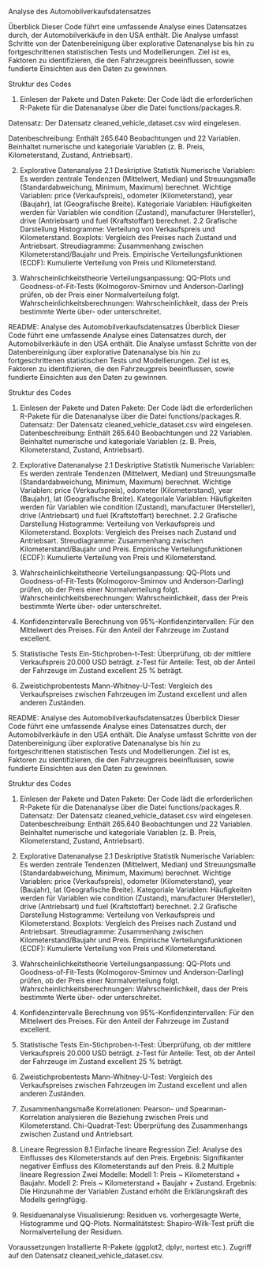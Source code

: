 Analyse des Automobilverkaufsdatensatzes

Überblick
Dieser Code führt eine umfassende Analyse eines Datensatzes durch, der Automobilverkäufe in den USA enthält. Die Analyse umfasst Schritte von der Datenbereinigung über explorative Datenanalyse bis hin zu fortgeschrittenen statistischen Tests und Modellierungen. Ziel ist es, Faktoren zu identifizieren, die den Fahrzeugpreis beeinflussen, sowie fundierte Einsichten aus den Daten zu gewinnen.

Struktur des Codes
1. Einlesen der Pakete und Daten
Pakete: Der Code lädt die erforderlichen R-Pakete für die Datenanalyse über die Datei functions/packages.R.

Datensatz: Der Datensatz cleaned_vehicle_dataset.csv wird eingelesen.

Datenbeschreibung:
Enthält 265.640 Beobachtungen und 22 Variablen.
Beinhaltet numerische und kategoriale Variablen (z. B. Preis, Kilometerstand, Zustand, Antriebsart).

2. Explorative Datenanalyse
2.1 Deskriptive Statistik
Numerische Variablen: Es werden zentrale Tendenzen (Mittelwert, Median) und Streuungsmaße (Standardabweichung, Minimum, Maximum) berechnet.
Wichtige Variablen: price (Verkaufspreis), odometer (Kilometerstand), year (Baujahr), lat (Geografische Breite).
Kategoriale Variablen: Häufigkeiten werden für Variablen wie condition (Zustand), manufacturer (Hersteller), drive (Antriebsart) und fuel (Kraftstoffart) berechnet.
2.2 Grafische Darstellung
Histogramme:
Verteilung von Verkaufspreis und Kilometerstand.
Boxplots:
Vergleich des Preises nach Zustand und Antriebsart.
Streudiagramme:
Zusammenhang zwischen Kilometerstand/Baujahr und Preis.
Empirische Verteilungsfunktionen (ECDF):
Kumulierte Verteilung von Preis und Kilometerstand.

3. Wahrscheinlichkeitstheorie
Verteilungsanpassung:
QQ-Plots und Goodness-of-Fit-Tests (Kolmogorov-Smirnov und Anderson-Darling) prüfen, ob der Preis einer Normalverteilung folgt.
Wahrscheinlichkeitsberechnungen:
Wahrscheinlichkeit, dass der Preis bestimmte Werte über- oder unterschreitet.


README: Analyse des Automobilverkaufsdatensatzes
Überblick
Dieser Code führt eine umfassende Analyse eines Datensatzes durch, der Automobilverkäufe in den USA enthält. Die Analyse umfasst Schritte von der Datenbereinigung über explorative Datenanalyse bis hin zu fortgeschrittenen statistischen Tests und Modellierungen. Ziel ist es, Faktoren zu identifizieren, die den Fahrzeugpreis beeinflussen, sowie fundierte Einsichten aus den Daten zu gewinnen.

Struktur des Codes
1. Einlesen der Pakete und Daten
Pakete: Der Code lädt die erforderlichen R-Pakete für die Datenanalyse über die Datei functions/packages.R.
Datensatz: Der Datensatz cleaned_vehicle_dataset.csv wird eingelesen.
Datenbeschreibung:
Enthält 265.640 Beobachtungen und 22 Variablen.
Beinhaltet numerische und kategoriale Variablen (z. B. Preis, Kilometerstand, Zustand, Antriebsart).

2. Explorative Datenanalyse
2.1 Deskriptive Statistik
Numerische Variablen: Es werden zentrale Tendenzen (Mittelwert, Median) und Streuungsmaße (Standardabweichung, Minimum, Maximum) berechnet.
Wichtige Variablen: price (Verkaufspreis), odometer (Kilometerstand), year (Baujahr), lat (Geografische Breite).
Kategoriale Variablen: Häufigkeiten werden für Variablen wie condition (Zustand), manufacturer (Hersteller), drive (Antriebsart) und fuel (Kraftstoffart) berechnet.
2.2 Grafische Darstellung
Histogramme:
Verteilung von Verkaufspreis und Kilometerstand.
Boxplots:
Vergleich des Preises nach Zustand und Antriebsart.
Streudiagramme:
Zusammenhang zwischen Kilometerstand/Baujahr und Preis.
Empirische Verteilungsfunktionen (ECDF):
Kumulierte Verteilung von Preis und Kilometerstand.

3. Wahrscheinlichkeitstheorie
Verteilungsanpassung:
QQ-Plots und Goodness-of-Fit-Tests (Kolmogorov-Smirnov und Anderson-Darling) prüfen, ob der Preis einer Normalverteilung folgt.
Wahrscheinlichkeitsberechnungen:
Wahrscheinlichkeit, dass der Preis bestimmte Werte über- oder unterschreitet.

4. Konfidenzintervalle
Berechnung von 95%-Konfidenzintervallen:
Für den Mittelwert des Preises.
Für den Anteil der Fahrzeuge im Zustand excellent.

5. Statistische Tests
Ein-Stichproben-t-Test:
Überprüfung, ob der mittlere Verkaufspreis 20.000 USD beträgt.
z-Test für Anteile:
Test, ob der Anteil der Fahrzeuge im Zustand excellent 25 % beträgt.

6. Zweistichprobentests
Mann-Whitney-U-Test:
Vergleich des Verkaufspreises zwischen Fahrzeugen im Zustand excellent und allen anderen Zuständen.


README: Analyse des Automobilverkaufsdatensatzes
Überblick
Dieser Code führt eine umfassende Analyse eines Datensatzes durch, der Automobilverkäufe in den USA enthält. Die Analyse umfasst Schritte von der Datenbereinigung über explorative Datenanalyse bis hin zu fortgeschrittenen statistischen Tests und Modellierungen. Ziel ist es, Faktoren zu identifizieren, die den Fahrzeugpreis beeinflussen, sowie fundierte Einsichten aus den Daten zu gewinnen.

Struktur des Codes
1. Einlesen der Pakete und Daten
Pakete: Der Code lädt die erforderlichen R-Pakete für die Datenanalyse über die Datei functions/packages.R.
Datensatz: Der Datensatz cleaned_vehicle_dataset.csv wird eingelesen.
Datenbeschreibung:
Enthält 265.640 Beobachtungen und 22 Variablen.
Beinhaltet numerische und kategoriale Variablen (z. B. Preis, Kilometerstand, Zustand, Antriebsart).
2. Explorative Datenanalyse
2.1 Deskriptive Statistik
Numerische Variablen: Es werden zentrale Tendenzen (Mittelwert, Median) und Streuungsmaße (Standardabweichung, Minimum, Maximum) berechnet.
Wichtige Variablen: price (Verkaufspreis), odometer (Kilometerstand), year (Baujahr), lat (Geografische Breite).
Kategoriale Variablen: Häufigkeiten werden für Variablen wie condition (Zustand), manufacturer (Hersteller), drive (Antriebsart) und fuel (Kraftstoffart) berechnet.
2.2 Grafische Darstellung
Histogramme:
Verteilung von Verkaufspreis und Kilometerstand.
Boxplots:
Vergleich des Preises nach Zustand und Antriebsart.
Streudiagramme:
Zusammenhang zwischen Kilometerstand/Baujahr und Preis.
Empirische Verteilungsfunktionen (ECDF):
Kumulierte Verteilung von Preis und Kilometerstand.

3. Wahrscheinlichkeitstheorie
Verteilungsanpassung:
QQ-Plots und Goodness-of-Fit-Tests (Kolmogorov-Smirnov und Anderson-Darling) prüfen, ob der Preis einer Normalverteilung folgt.
Wahrscheinlichkeitsberechnungen:
Wahrscheinlichkeit, dass der Preis bestimmte Werte über- oder unterschreitet.

4. Konfidenzintervalle
Berechnung von 95%-Konfidenzintervallen:
Für den Mittelwert des Preises.
Für den Anteil der Fahrzeuge im Zustand excellent.

5. Statistische Tests
Ein-Stichproben-t-Test:
Überprüfung, ob der mittlere Verkaufspreis 20.000 USD beträgt.
z-Test für Anteile:
Test, ob der Anteil der Fahrzeuge im Zustand excellent 25 % beträgt.

6. Zweistichprobentests
Mann-Whitney-U-Test:
Vergleich des Verkaufspreises zwischen Fahrzeugen im Zustand excellent und allen anderen Zuständen.

7. Zusammenhangsmaße
Korrelationen:
Pearson- und Spearman-Korrelation analysieren die Beziehung zwischen Preis und Kilometerstand.
Chi-Quadrat-Test:
Überprüfung des Zusammenhangs zwischen Zustand und Antriebsart.

8. Lineare Regression
8.1 Einfache lineare Regression
Ziel: Analyse des Einflusses des Kilometerstands auf den Preis.
Ergebnis: Signifikanter negativer Einfluss des Kilometerstands auf den Preis.
8.2 Multiple lineare Regression
Zwei Modelle:
Modell 1: Preis ~ Kilometerstand + Baujahr.
Modell 2: Preis ~ Kilometerstand + Baujahr + Zustand.
Ergebnis: Die Hinzunahme der Variablen Zustand erhöht die Erklärungskraft des Modells geringfügig.

9. Residuenanalyse
Visualisierung:
Residuen vs. vorhergesagte Werte, Histogramme und QQ-Plots.
Normalitätstest:
Shapiro-Wilk-Test prüft die Normalverteilung der Residuen.

Voraussetzungen
Installierte R-Pakete (ggplot2, dplyr, nortest etc.).
Zugriff auf den Datensatz cleaned_vehicle_dataset.csv.